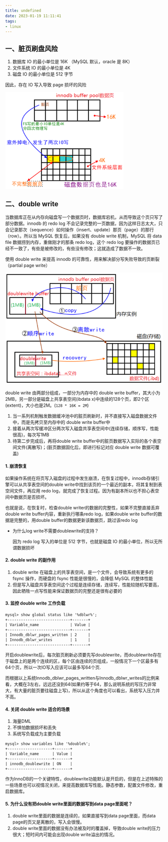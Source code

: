 ```yaml
---
title: undefined
date: 2023-01-19 11:11:41
tags:
- linux
---
```


## 一、脏页刷盘风险

1. 数据库 IO 的最小单位是 16K （MySQL 默认，oracle 是 8K）
2. 文件系统 IO 的最小单位是 4K
3. 磁盘 IO 的最小单位是 512 字节

因此，存在 IO 写入导致 page 损坏的风险

<img src="./image/脏页刷盘.png" style="zoom:80%;" />

## 二、double write

当数据库正在从内存向磁盘写一个数据页时，数据库宕机，从而导致这个页只写了部分数据。innodb 的 redo log 不会记录完整的一页数据，因为这样日志太大，只会记录那次（sequence）如何操作（insert、update）那页（page）的那行（row）。所以当 MySQL 恢复后，如果没有 double write 机制，MySQL 将 data file 数据捞到内存，重做刚才的那条 redo log，这个 redo log 要操作的数据页已经不一致了，有些是被修改的，有些没有修改；这就造成了数据不一致。

使用 double write 来提高 innodb 的可靠性，用来解决部分写失败导致的页断裂（partial page write）

<img src="./image/double-write工作流程.png" style="zoom:80%;" />

double write 由两部分组成，一部分为内存中的 double write buffer，其大小为2MB，另一部分是磁盘上共享表空间(ibdata x)中连续的128个页，即2个区(extent)，大小也是2M。(`128 * 16K = 2M`)

1. 当一系列机制触发数据缓冲池中的脏页刷新时，并不直接写入磁盘数据文件中，而是先拷贝至内存中的 double write buffer中
2. 接着从两次写缓冲区分两次写入磁盘共享表空间中(连续存储，顺序写，性能很高)，每次写1MB
3. 待第二步完成后，再将double write buffer中的脏页数据写入实际的各个表空间文件(离散写)；(脏页数据固化后，即进行标记对应 double write 数据可覆盖)

#### 1. 崩溃恢复

如果操作系统在将页写入磁盘的过程中发生崩溃，在恢复过程中，innodb存储引擎可以从共享表空间的double write中找到该页的一个最近的副本，将其复制到表空间文件，再应用 redo log，就完成了恢复过程。因为有副本所以也不担心表空间中数据页是否损坏。

也就是说，在恢复时，检查double writer的数据的完整性，如果不完整直接丢弃double write buffer内容，重新执行哪条redo log，如果double write buffer的数据是完整的，用double buffer的数据更新该数据页，跳过该redo log 

- 为什么log write不需要doublewrite的支持？

    因为 redo log 写入的单位是 512 字节，也就是磁盘 IO 的最小单位，所以无所谓数据损坏

#### 2. double write 的副作用

1. double write 在磁盘上的共享表空间，是一个文件，会导致系统有更多的 fsync 操作，而硬盘的 fsync 性能是很慢的，会降低 MySQL 的整体性能
2. 但是写入磁盘共享表空间这个过程是连续存储，连续写，性能较随机写要高，因此牺牲一点写性能来保证数据页的完整还是很有必要的

#### 3. 监控 double write 工作负载

```
mysql> show global status like '%dblwr%';
+----------------------------+-------+
| Variable_name              | Value |
+----------------------------+-------+
| Innodb_dblwr_pages_written | 2     |
| Innodb_dblwr_writes        | 1     |
+----------------------------+-------+
```

开启doublewrite后，每次脏页刷新必须要先写doublewrite，而doublewrite存在于磁盘上的是两个连续的区，每个区由连续的页组成，一般情况下一个区最多有64个页，所以一次IO写入应该可以最多写64个页.

而根据以上系统Innodb_dblwr_pages_written与Innodb_dblwr_writes的比例来看，大概在3左右，远远还没到64(如果约等于64，那么说明系统的写压力非常大，有大量的脏页要往磁盘上写)，所以从这个角度也可以看出，系统写入压力并不高。

#### 4. 关闭 double write 适合的场景

1. 海量DML
2. 不惧怕数据损坏和丢失
3. 系统写负载成为主要负载

```
mysql> show variables like '%double%';
+--------------------+-------+
| Variable_name      | Value |
+--------------------+-------+
| innodb_doublewrite | ON    |
+--------------------+-------+
```

作为InnoDB的一个关键特性，doublewrite功能默认是开启的，但是在上述特殊的一些场景也可以视情况关闭，来提高数据库写性能。静态参数，配置文件修改，重启数据库。

#### 5. 为什么没有把double write里面的数据写到data page里面呢？

1. double write里面的数据是连续的，如果直接写到data page里面，而data page的页又是离散的，写入会很慢。
2. double write里面的数据没有办法被及时的覆盖掉，导致double write的压力很大；短时间内可能会出现double write溢出的情况。